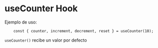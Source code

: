 # useCounter Hook

Ejemplo de uso:

```
    const { counter, increment, decrement, reset } = useCounter(10);
```

```useCounter()```
recibe un valor por defecto